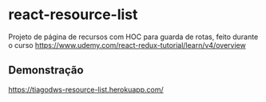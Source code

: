 # react-resource-list
Projeto de página de recursos com HOC para guarda de rotas, feito durante o curso https://www.udemy.com/react-redux-tutorial/learn/v4/overview

## Demonstração

https://tiagodws-resource-list.herokuapp.com/